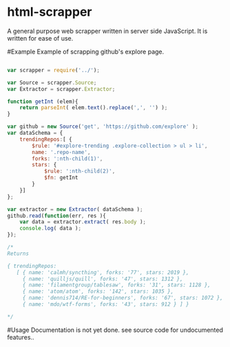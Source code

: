 html-scrapper
=============

A general purpose web scrapper written in server side JavaScript. It is written for ease of use.

#Example 
Example of scrapping github's explore page.

```js

var scrapper = require('../');

var Source = scrapper.Source;
var Extractor = scrapper.Extractor;

function getInt (elem){
    return parseInt( elem.text().replace(',', '') );
}

var github = new Source('get', 'https://github.com/explore' );
var dataSchema = {
    trendingRepos:[ {
        $rule: '#explore-trending .explore-collection > ul > li',
        name: '.repo-name',
        forks: ':nth-child(1)',
        stars: {
            $rule: ':nth-child(2)',
            $fn: getInt
        }
    }]
};

var extractor = new Extractor( dataSchema );
github.read(function(err, res ){
    var data = extractor.extract( res.body );
    console.log( data );
});

/*
Returns

{ trendingRepos: 
   [ { name: 'calmh/syncthing', forks: '77', stars: 2019 },
     { name: 'quilljs/quill', forks: '47', stars: 1312 },
     { name: 'filamentgroup/tablesaw', forks: '31', stars: 1128 },
     { name: 'atom/atom', forks: '142', stars: 1035 },
     { name: 'dennis714/RE-for-beginners', forks: '67', stars: 1072 },
     { name: 'mdo/wtf-forms', forks: '43', stars: 912 } ] }

*/

```

#Usage
Documentation is not yet done.
see source code for undocumented features..

